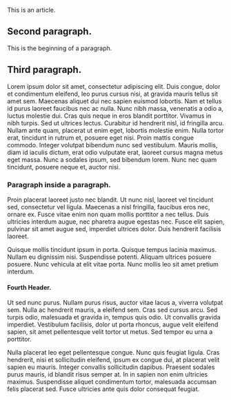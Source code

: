 This is an article.

## Second paragraph.

This is the beginning of a paragraph.

## Third paragraph.

Lorem ipsum dolor sit amet, consectetur adipiscing elit. Duis congue, dolor et condimentum eleifend, leo purus cursus nisi, at gravida mauris tellus sit amet sem. Maecenas aliquet dui nec sapien euismod lobortis. Nam et tellus id purus laoreet faucibus nec ac nulla. Nunc nibh massa, venenatis a odio a, luctus molestie dui. Cras quis neque in eros blandit porttitor. Vivamus in nibh turpis. Sed ut ultrices lectus. Curabitur id hendrerit nisl, id fringilla arcu. Nullam ante quam, placerat ut enim eget, lobortis molestie enim. Nulla tortor erat, tincidunt in rutrum et, posuere eget nisi. Proin mattis congue commodo. Integer volutpat bibendum nunc sed vestibulum. Mauris mollis, diam id iaculis dictum, erat odio vulputate erat, laoreet cursus magna metus eget massa. Nunc a sodales ipsum, sed bibendum lorem. Nunc nec quam tincidunt, posuere neque et, auctor nisi.

### Paragraph inside a paragraph.

Proin placerat laoreet justo nec blandit. Ut nunc nisl, laoreet vel tincidunt sed, consectetur vel ligula. Maecenas a nisl fringilla, faucibus eros nec, ornare ex. Fusce vitae enim non quam mollis porttitor a nec tellus. Duis ultricies interdum augue, nec pharetra augue egestas nec. Fusce elit sapien, pulvinar sit amet augue sed, imperdiet ultrices dolor. Duis hendrerit facilisis laoreet.

Quisque mollis tincidunt ipsum in porta. Quisque tempus lacinia maximus. Nullam eu dignissim nisi. Suspendisse potenti. Aliquam ultrices posuere posuere. Nunc vehicula at elit vitae porta. Nunc mollis leo sit amet pretium interdum.

#### Fourth Header.

Ut sed nunc purus. Nullam purus risus, auctor vitae lacus a, viverra volutpat sem. Nulla ac hendrerit mauris, a eleifend sem. Cras sed cursus arcu. Sed turpis odio, malesuada et gravida in, tempus quis odio. Ut convallis gravida imperdiet. Vestibulum facilisis, dolor ut porta rhoncus, augue velit eleifend sapien, sit amet pellentesque velit tortor ut metus. Sed tempor eu urna a porttitor.

Nulla placerat leo eget pellentesque congue. Nunc quis feugiat ligula. Cras hendrerit, nisi et sollicitudin eleifend, ipsum ex congue dui, at placerat velit sapien eu mauris. Integer convallis sollicitudin dapibus. Praesent sodales purus mauris, id blandit risus semper at. In in sapien non enim ultricies maximus. Suspendisse aliquet condimentum tortor, malesuada accumsan felis placerat sed. Fusce ultricies ante quis dolor consequat feugiat.

